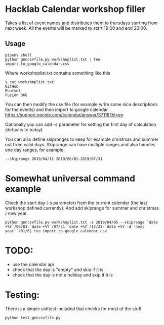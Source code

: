 # Hacklab Calendar workshop filler

Takes a list of event names and distributes them to thursdays starting from next week. All the events will be marked to start 19:00 and end 20:00.

## Usage

```
pipenv shell
python gencsvfile.py workshoplist.txt | tee import_to_google_calendar.csv
```

Where workshoplist.txt contains something like this

```
$ cat workshoplist.txt
GitHub
Puutyöt
Fusion 360
```

You can then modify the csv file (for example write some nice descriptions for the events) and then import to google calendar https://support.google.com/calendar/answer/37118?hl=en

Optionally you can add -s parameter for setting the first day of calculation (defaults to today)

You can also define skipranges to keep for example christmas and summer out from valid days. Skiprange can have multiple ranges and also handles one day ranges, for example:

```
--skiprange 2019/04/11 2019/06/01-2019/07/31
```

# Somewhat universal command example

Check the start day (-s parameter) from the current calendar (the last workshop defined currently). And add skiprange for summer and christmas / new year.

```
python gencsvfile.py workshoplist.txt -s 2019/04/05 --skiprange `date +%Y`/06/01-`date +%Y`/07/31 `date +%Y`/12/23-`date +%Y -d 'next year'`/01/6| tee import_to_google_calendar.csv
```

# TODO:

* use the calendar api
* check that the day is "empty" and skip if it is
* check that the day is not a holiday and skip if it is

# Testing:

There is a simple unittest included that checks for most of the stuff

```
python test_gencsvfile.py
```